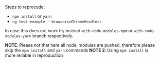 Steps to reprocude:
- `npm install` or `yarn`
- `ng test example --browsers=ChromeHeadless`

In case this does not work try instead `with-node-modules-npm` or `with-node-modules-yarn` branch respectively.  

**NOTE**: Please not that here all node_modules are pushed, therefore please skip the `npm install` and `yarn` commands
**NOTE 2**: Using `npm install` is more reliable in reproduction
